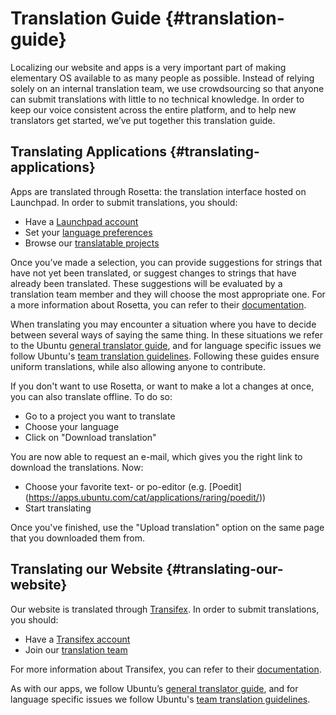 # Translation Guide {#translation-guide}

Localizing our website and apps is a very important part of making elementary OS available to as many people as possible. Instead of relying solely on an internal translation team, we use crowdsourcing so that anyone can submit translations with little to no technical knowledge. In order to keep our voice consistent across the entire platform, and to help new translators get started, we’ve put together this translation guide.

## Translating Applications {#translating-applications}

Apps are translated through Rosetta: the translation interface hosted on Launchpad. In order to submit translations, you should:

* Have a [Launchpad account](https://launchpad.net/+login)
* Set your [language preferences](https://launchpad.net/people/+me/+editlanguages)
* Browse our [translatable projects](https://translations.launchpad.net/elementary)

Once you’ve made a selection, you can provide suggestions for strings that have not yet been translated, or suggest changes to strings that have already been translated. These suggestions will be evaluated by a translation team member and they will choose the most appropriate one. For a more information about Rosetta, you can refer to their [documentation](https://help.launchpad.net/Translations/StartingToTranslate).

When translating you may encounter a situation where you have to decide between several ways of saying the same thing. In these situations we refer to the Ubuntu [general translator guide](https://help.launchpad.net/Translations/Guide), and for language specific issues we follow Ubuntu's [team translation guidelines](https://translations.launchpad.net/+groups/ubuntu-translators). Following these guides ensure uniform translations, while also allowing anyone to contribute.

If you don't want to use Rosetta, or want to make a lot a changes at once, you can also translate offline. To do so:

* Go to a project you want to translate
* Choose your language
* Click on "Download translation"

You are now able to request an e-mail, which gives you the right link to download the translations. Now:

* Choose your favorite text- or po-editor (e.g. [Poedit] (https://apps.ubuntu.com/cat/applications/raring/poedit/))
* Start translating

Once you've finished, use the "Upload translation" option on the same page that you downloaded them from.

## Translating our Website {#translating-our-website}

Our website is translated through [Transifex](https://www.transifex.com/projects/p/elementary-mvp/). In order to submit translations, you should:

* Have a [Transifex account](https://www.transifex.com/signup/)
* Join our [translation team](https://www.transifex.com/projects/p/elementary-mvp/)

For more information about Transifex, you can refer to their [documentation](http://docs.transifex.com/tutorials/txeditor).

As with our apps, we follow Ubuntu’s [general translator guide](https://help.launchpad.net/Translations/Guide), and for language specific issues we follow Ubuntu's [team translation guidelines](https://translations.launchpad.net/+groups/ubuntu-translators).
